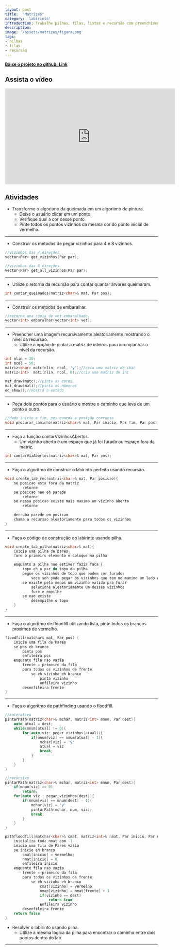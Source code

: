 ```yaml
---
layout: post
title:  "Matrizes"
category: 'labirinto'
introduction: Trabalhe pilhas, filas, listas e recursão com preenchimento de imagens.
description:
image: '/assets/matrizes/figura.png'
tags:
- pilhas
- filas
- recursão
---
```


[**Baixe o projeto no github: Link**](https://github.com/qxcodeed/matrizes)

## Assista o vídeo

<iframe width="560" height="315" src="https://www.youtube.com/embed/Slds2NRYLGo" frameborder="0" allowfullscreen></iframe>

## Atividades

- Transforme o algoritmo da queimada em um algoritmo de pintura.
    - Deixe o usuário clicar em um ponto.
    - Verifique qual a cor desse ponto.
    - Pinte todos os pontos vizinhos da mesma cor do ponto inicial de vermelho.

---
- Construir os metodos de pegar vizinhos para 4 e 8 vizinhos.

```c++
//vizinhos das 4 direções
vector<Par> get_vizinhos(Par par);

//vizinhos das 8 direções
vector<Par> get_all_vizinhos(Par par);
```
---
- Utilize o retorna da recursão para contar quantar árvores queimaram.

```c++
int contar_queimados(matriz<char>& mat, Par pos);
```

---
- Construir os metodos de embaralhar.

```c++
//retorna uma cópia de vet embaralhado.
vector<int> embaralhar(vector<int> vet);
```

---

- Preencher uma imagem recursivamente aleatoriamente mostrando o nivel da recursao.
    - Utilize a opção de pintar a matriz de inteiros para acompanhar o nível da recursão.

```c++
int nlin = 30;
int ncol = 50;
matriz<char> matc(nlin, ncol, 'y');//cria uma matriz de char
matriz<int>  mati(nlin, ncol, 0);//cria uma matriz de int

mat_draw(matc);//pinta as cores
mat_draw(mati);//pinta os números
ed_show();//mostra o estado
```
---
- Peça dois pontos para o usuário e mostre o caminho que leva de um ponto à outro.

```c++
//dado inicio e fim, pos guarda a posição corrente
void procurar_caminho(matriz<char>& mat, Par inicio, Par fim, Par pos);
```

---
- Faça a função contarVizinhosAbertos.
    - Um vizinho aberto é um espaço que já foi furado ou espaço fora da matriz.

```c++
int contarVizAbertos(matriz<char>& mat, Par pos);
```
---
- Faça o algoritmo de construir o labirinto perfeito usando recursão.

```c++
void create_lab_rec(matriz<char>& mat, Par posicao){
    se posicao esta fora da matriz
        retorne
    se posicao nao eh parede
        retorne
    se nessa posicao existe mais maximo um vizinho aberto
        retorne
    
    derruba parede em posicao
    chama a recursao aleatoriamente para todos os vizinhos
}
```
---
- Faça o código de construção do labirinto usando pilha.

```c++
void create_lab_pilha(matriz<char>& mat){
    inicie uma pilha de pares
    fure o primeiro elemento e coloque na pilha

    enquanto a pilha nao estiver fazia faca {
        topo eh o par do topo da pilha
        pegue os vizinhos de topo que podem ser furados
            voce soh pode pegar os vizinhos que tem no maximo um lado aberto
        se existe pelo menos um vizinho valido pra furar
            selecione aleatoriamente um desses vizinhos
            fure e empilhe
        se nao existe
            desempilhe o topo
    }
}
```
---
- Faça o algoritmo de floodfill utilizando lista, pinte
todos os brancos proximos de vermelho.

```c++
floodfill(matchar& mat, Par pos) {
    inicia uma fila de Pares
    se pos eh branco
        pinta pos
        enfileira pos
    enquanto fila nao vazia
        frente = primeiro da fila
        para todos os vizinhos de frente:
            se eh vizinho eh branco
                pinta vizinho
                enfileira vizinho
        desenfileira frente
}
```

---
- Faça o algoritmo de pathfinding usando o floodfill.

```c++
//interativo
pintarPath(matriz<char>& mchar, matriz<int> mnum, Par dest){
    auto atual = dest;
    while(mnum[atual] != 0){
        for(auto viz: pegar_vizinhos(atual)){
            if(mnum[viz] == nmum[atual] - 1){
                mchar[viz] = 'y'
                atual = viz
                break;
            }
        }
    }
}

//recursivo
pintarPath(matriz<char>& mchar, matriz<int> mnum, Par dest){
    if(mnum[viz] == 0)
        return;
    for(auto viz : pegar_vizinhos(dest)){
        if(mnum[viz] == mnum[dest] - 1){
            mchar[viz] = 'y'
            pintarPath(mchar, num, viz);
            break;
        }
    }
}

pathfloodfill(matchar<char>& cmat, matriz<int>& nmat, Par inicio, Par dest) {
    inicializa toda nmat com -1
    inicia uma fila de Pares vazia
    se inicio eh branco
        cmat[inicio] = vermelho;
        nmat[inicio] = 0
        enfileira inicio
    enquanto fila nao vazia
        frente = primeiro da fila
        para todos os vizinhos de frente:
            se eh vizinho eh branco
                cmat[vizinho] = vermelho
                nmap[vizinho] = nmat[frente] + 1
                if(vizinho == dest)
                    return true
                enfileira vizinho
        desenfileira frente
    return false
}
```

- Resolver o labirinto usando pilha.
    - Utilize a mesma lógica da pilha para encontrar o caminho entre dois pontos dentro do lab.

---

